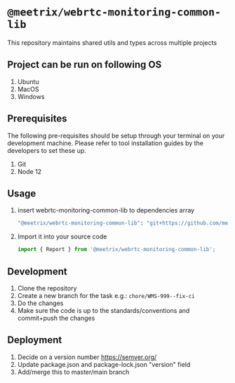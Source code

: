 # `@meetrix/webrtc-monitoring-common-lib`

This repository maintains shared utils and types across multiple projects

## Project can be run on following OS

1. Ubuntu
2. MacOS
3. Windows

## Prerequisites

The following pre-requisites should be setup through your terminal on your development machine. Please refer to tool installation guides by the developers to set these up. 

1. Git
2. Node 12

## Usage

1. insert webrtc-monitoring-common-lib to dependencies array
   ```sh
   "@meetrix/webrtc-monitoring-common-lib": "git+https://github.com/meetrix/webrtc-monitoring-common-lib.git",
   ```
2. Import it into your source code

   ```js
   import { Report } from '@meetrix/webrtc-monitoring-common-lib';
   ```

## Development

1. Clone the repository
2. Create a new branch for the task e.g.: `chore/WMS-999--fix-ci`
3. Do the changes
4. Make sure the code is up to the standards/conventions and commit+push the changes

## Deployment

1. Decide on a version number https://semver.org/
2. Update package.json and package-lock.json "version" field
3. Add/merge this to master/main branch
